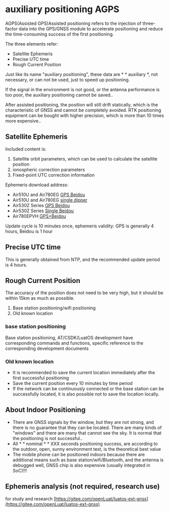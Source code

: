 # auxiliary positioning AGPS

AGPS(Assisted GPS)Assisted positioning refers to the injection of three-factor data into the GPS/GNSS module to accelerate positioning and reduce the time-consuming success of the first positioning.

The three elements refer:

* Satellite Ephemeris
* Precise UTC time
* Rough Current Position

Just like its name "auxiliary positioning", these data are * * auxiliary *, not necessary, or can not be used, just to speed up positioning.

If the signal in the environment is not good, or the antenna performance is too poor, the auxiliary positioning cannot be saved..

After assisted positioning, the position will still drift statically, which is the characteristic of GNSS and cannot be completely avoided. RTK positioning equipment can be bought with higher precision, which is more than 10 times more expensive..

## Satellite Ephemeris

Included content is:

1. Satellite orbit parameters, which can be used to calculate the satellite position
2. ionospheric correction parameters
3. Fixed-point UTC correction information

Ephemeris download address:

* Air510U and Air780EG [GPS Beidou](http://download.openluat.com/9501-xingli/HXXT_GPS_BDS_AGNSS_DATA.dat)
* Air510U and Air780EG [single dipper](http://download.openluat.com/9501-xingli/HXXT_BDS_AGNSS_DATA.dat)
* Air530Z Series [GPS Beidou](http://download.openluat.com/9501-xingli/CASIC_data.dat)
* Air530Z Series [Single Beidou](http://download.openluat.com/9501-xingli/CASIC_data_bds.dat)
* Air780EPVH [GPS+Beidou](http://download.openluat.com/9501-xingli/HD_GPS_BDS.hdb)

Update cycle is 10 minutes once, ephemeris validity: GPS is generally 4 hours, Beidou is 1 hour

## Precise UTC time

This is generally obtained from NTP, and the recommended update period is 4 hours.

## Rough Current Position

The accuracy of the position does not need to be very high, but it should be within 15km as much as possible.

1. Base station positioning/wifi positioning
2. Old known location

### base station positioning

Base station positioning, AT/CSDK/LuatOS development have corresponding commands and functions, specific reference to the corresponding development documents

### Old known location

* It is recommended to save the current location immediately after the first successful positioning
* Save the current position every 10 minutes by time period
* If the network can be continuously connected or the base station can be successfully located, it is also possible not to save the location locally.

## About Indoor Positioning

* There are GNSS signals by the window, but they are not strong, and there is no guarantee that they can be located. There are many kinds of "windows" and there are many that cannot see the sky. It is normal that the positioning is not successful..
* All * * nominal * * XXX seconds positioning success, are according to the outdoor, open, sunny environment test, is the theoretical best value
* The mobile phone can be positioned indoors because there are additional means such as base station/wifi/Bluetooth, and the antenna is debugged well, GNSS chip is also expensive (usually integrated in SoC)!!!

## Ephemeris analysis (not required, research use)

for study and research [https://gitee.com/openLuat/luatos-ext-gnss](https://gitee.com/openLuat/luatos-ext-gnss)
